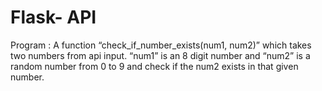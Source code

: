 # Flask- API
Program : A function “check_if_number_exists(num1, num2)” which takes two numbers from api
input. “num1” is an 8 digit number and “num2” is a random number from 0 to 9 and
check if the num2 exists in that given number.
